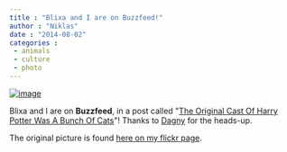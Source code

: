 ```yaml
---
title : "Blixa and I are on Buzzfeed!"
author : "Niklas"
date : "2014-08-02"
categories : 
 - animals
 - culture
 - photo
---
```


[![image](https://niklasblog.com/wp-content/wpid-2-august-2014-105628-cest.png.png "2 August 2014 105628 CEST.png")](http://www.buzzfeed.com/kaelintully/the-original-cast-of-harry-potter-was-a-bunch-of-cats)

Blixa and I are on **Buzzfeed**, in a post called "[The Original Cast Of Harry Potter Was A Bunch Of Cats](http://www.buzzfeed.com/kaelintully/the-original-cast-of-harry-potter-was-a-bunch-of-cats)"! Thanks to [Dagny](http://twitter.com/homelessclubkid) for the heads-up.

The original picture is found [here on my flickr page](https://www.flickr.com/photos/44124300615@N01/3355120659).
